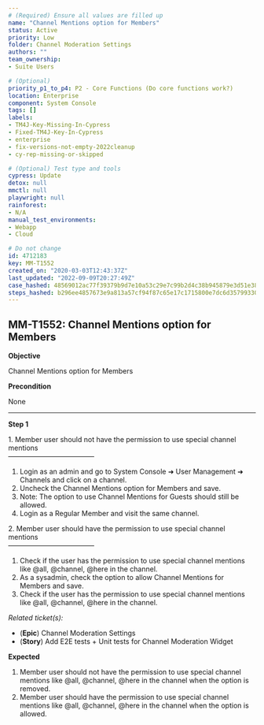 ```yaml
---
# (Required) Ensure all values are filled up
name: "Channel Mentions option for Members"
status: Active
priority: Low
folder: Channel Moderation Settings
authors: ""
team_ownership: 
- Suite Users

# (Optional)
priority_p1_to_p4: P2 - Core Functions (Do core functions work?)
location: Enterprise
component: System Console
tags: []
labels: 
- TM4J-Key-Missing-In-Cypress
- Fixed-TM4J-Key-In-Cypress
- enterprise
- fix-versions-not-empty-2022cleanup
- cy-rep-missing-or-skipped

# (Optional) Test type and tools
cypress: Update
detox: null
mmctl: null
playwright: null
rainforest: 
- N/A
manual_test_environments: 
- Webapp
- Cloud

# Do not change
id: 4712183
key: MM-T1552
created_on: "2020-03-03T12:43:37Z"
last_updated: "2022-09-09T20:27:49Z"
case_hashed: 48569012ac77f39379b9d7e10a53c29e7c99b2d4c38b945879e3d51e384081371acebdac87bec2c076686edd7241d16b
steps_hashed: b296ee4857673e9a813a57cf94f87c65e17c1715800e7dc6d357993305dd02a779a615c3b945e5d3b820addf7fe5b891
---
```


<!-- (Auto-generated) Based on frontmatter's "key" and "name" -->

## MM-T1552: Channel Mentions option for Members

**Objective**

Channel Mentions option for Members

**Precondition**

None

---

**Step 1**

1\. Member user should not have the permission to use special channel mentions\
–––––––––––––––––––––––––

1. Login as an admin and go to System Console ➜ User Management ➜ Channels and click on a channel.
2. Uncheck the Channel Mentions option for Members and save.
3. Note: The option to use Channel Mentions for Guests should still be allowed.
4. Login as a Regular Member and visit the same channel.

2\. Member user should have the permission to use special channel mentions\
–––––––––––––––––––––––––

1. Check if the user has the permission to use special channel mentions like @all, @channel, @here in the channel.
2. As a sysadmin, check the option to allow Channel Mentions for Members and save.
3. Check if the user has the permission to use special channel mentions like @all, @channel, @here in the channel.

_Related ticket(s):_

- (**Epic**) Channel Moderation Settings
- (**Story**) Add E2E tests + Unit tests for Channel Moderation Widget

**Expected**

1. Member user should not have the permission to use special channel mentions like @all, @channel, @here in the channel when the option is removed.
2. Member user should have the permission to use special channel mentions like @all, @channel, @here in the channel when the option is allowed.
